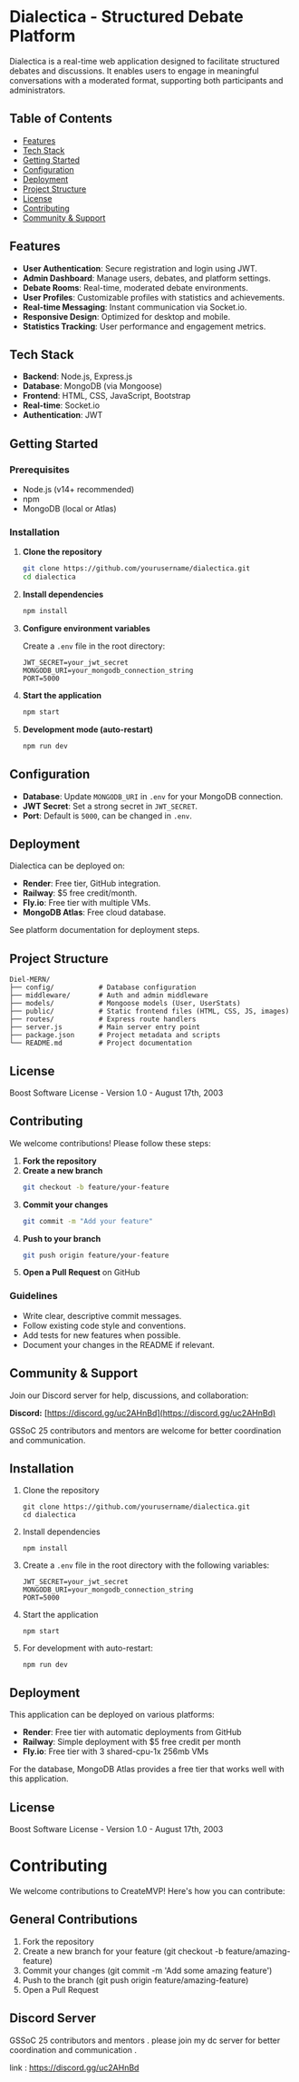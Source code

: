 # Dialectica - Structured Debate Platform

Dialectica is a real-time web application designed to facilitate structured debates and discussions. It enables users to engage in meaningful conversations with a moderated format, supporting both participants and administrators.

## Table of Contents

- [Features](#features)
- [Tech Stack](#tech-stack)
- [Getting Started](#getting-started)
- [Configuration](#configuration)
- [Deployment](#deployment)
- [Project Structure](#project-structure)
- [License](#license)
- [Contributing](#contributing)
- [Community & Support](#community--support)

## Features

- **User Authentication**: Secure registration and login using JWT.
- **Admin Dashboard**: Manage users, debates, and platform settings.
- **Debate Rooms**: Real-time, moderated debate environments.
- **User Profiles**: Customizable profiles with statistics and achievements.
- **Real-time Messaging**: Instant communication via Socket.io.
- **Responsive Design**: Optimized for desktop and mobile.
- **Statistics Tracking**: User performance and engagement metrics.

## Tech Stack

- **Backend**: Node.js, Express.js
- **Database**: MongoDB (via Mongoose)
- **Frontend**: HTML, CSS, JavaScript, Bootstrap
- **Real-time**: Socket.io
- **Authentication**: JWT

## Getting Started

### Prerequisites

- Node.js (v14+ recommended)
- npm
- MongoDB (local or Atlas)

### Installation

1. **Clone the repository**
   ```sh
   git clone https://github.com/yourusername/dialectica.git
   cd dialectica
   ```

2. **Install dependencies**
   ```sh
   npm install
   ```

3. **Configure environment variables**

   Create a `.env` file in the root directory:
   ```
   JWT_SECRET=your_jwt_secret
   MONGODB_URI=your_mongodb_connection_string
   PORT=5000
   ```

4. **Start the application**
   ```sh
   npm start
   ```

5. **Development mode (auto-restart)**
   ```sh
   npm run dev
   ```

## Configuration

- **Database**: Update `MONGODB_URI` in `.env` for your MongoDB connection.
- **JWT Secret**: Set a strong secret in `JWT_SECRET`.
- **Port**: Default is `5000`, can be changed in `.env`.

## Deployment

Dialectica can be deployed on:

- **Render**: Free tier, GitHub integration.
- **Railway**: $5 free credit/month.
- **Fly.io**: Free tier with multiple VMs.
- **MongoDB Atlas**: Free cloud database.

See platform documentation for deployment steps.

## Project Structure

```
Diel-MERN/
├── config/           # Database configuration
├── middleware/       # Auth and admin middleware
├── models/           # Mongoose models (User, UserStats)
├── public/           # Static frontend files (HTML, CSS, JS, images)
├── routes/           # Express route handlers
├── server.js         # Main server entry point
├── package.json      # Project metadata and scripts
└── README.md         # Project documentation
```

## License

Boost Software License - Version 1.0 - August 17th, 2003

## Contributing

We welcome contributions! Please follow these steps:

1. **Fork the repository**
2. **Create a new branch**
   ```sh
   git checkout -b feature/your-feature
   ```
3. **Commit your changes**
   ```sh
   git commit -m "Add your feature"
   ```
4. **Push to your branch**
   ```sh
   git push origin feature/your-feature
   ```
5. **Open a Pull Request** on GitHub

### Guidelines

- Write clear, descriptive commit messages.
- Follow existing code style and conventions.
- Add tests for new features when possible.
- Document your changes in the README if relevant.

## Community & Support

Join our Discord server for help, discussions, and collaboration:

**Discord:** [https://discord.gg/uc2AHnBd](https://discord.gg/uc2AHnBd)

GSSoC 25 contributors and mentors are welcome for better coordination and communication.

## Installation

1. Clone the repository
   ```
   git clone https://github.com/yourusername/dialectica.git
   cd dialectica
   ```

2. Install dependencies
   ```
   npm install
   ```

3. Create a `.env` file in the root directory with the following variables:
   ```
   JWT_SECRET=your_jwt_secret
   MONGODB_URI=your_mongodb_connection_string
   PORT=5000
   ```

4. Start the application
   ```
   npm start
   ```

5. For development with auto-restart:
   ```
   npm run dev
   ```

## Deployment

This application can be deployed on various platforms:

- **Render**: Free tier with automatic deployments from GitHub
- **Railway**: Simple deployment with $5 free credit per month
- **Fly.io**: Free tier with 3 shared-cpu-1x 256mb VMs

For the database, MongoDB Atlas provides a free tier that works well with this application.

## License

Boost Software License - Version 1.0 - August 17th, 2003


# Contributing
We welcome contributions to CreateMVP! Here's how you can contribute:

## General Contributions

1. Fork the repository
2. Create a new branch for your feature (git checkout -b feature/amazing-feature)
3. Commit your changes (git commit -m 'Add some amazing feature')
4. Push to the branch (git push origin feature/amazing-feature)
5. Open a Pull Request

## Discord Server
GSSoC 25 contributors and mentors . please join my dc server for better coordination and communication .

link : https://discord.gg/uc2AHnBd
